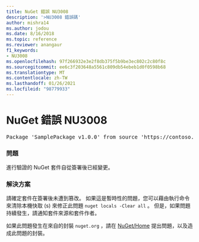 ```yaml
---
title: NuGet 錯誤 NU3008
description: '>NU3008 錯誤碼'
author: mishra14
ms.author: jodou
ms.date: 8/16/2018
ms.topic: reference
ms.reviewer: anangaur
f1_keywords:
- NU3008
ms.openlocfilehash: 97f266932e3e2f8db375f5b9be3ec802c2c80f8c
ms.sourcegitcommit: ee6c3f203648a5561c809db54ebeb1d0f0598b68
ms.translationtype: MT
ms.contentlocale: zh-TW
ms.lasthandoff: 01/26/2021
ms.locfileid: "98779933"
---
```

# <a name="nuget-error-nu3008"></a>NuGet 錯誤 NU3008

<pre>Package 'SamplePackage v1.0.0' from source 'https://contoso.com/index.json': The package integrity check failed.</pre>

### <a name="issue"></a>問題

進行驗證的 NuGet 套件自從簽署後已經變更。


### <a name="solution"></a>解決方案

請確定套件在簽署後未遭到篡改。 如果這是暫時性的問題，您可以藉由執行命令來清除本機快取 (s) 來修正此問題 `nuget locals -Clear all` 。 但是，如果問題持續發生，請通知套件來源和套件作者。

如果此問題發生在來自的封裝 `nuget.org` ，請在 [NuGet/Home](https://github.com/NuGet/Home/issues) 提出問題，以及造成此問題的封裝。


